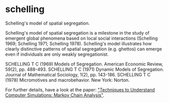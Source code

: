 # schelling
Schelling's model of spatial segregation. 

Schelling's model of spatial segregation is a milestone in the study of emergent global phenomena based on local social interactions (Schelling 1969; Schelling 1971; Schelling 1978). Schelling's model illustrates how clearly distinctive patterns of spatial segregation (e.g. ghettos) can emerge even if individuals are only weakly segregationist.

SCHELLING T C (1969) Models of Segregation. American Economic Review, 59(2), pp. 488-493.
SCHELLING T C (1971) Dynamic Models of Segregation. Journal of Mathematical Sociology, 1(2), pp. 143-186.
SCHELLING T C (1978) Micromotives and macrobehavior. New York: Norton.

For further details, have a look at the paper: <a target="_blank" href="http://jasss.soc.surrey.ac.uk/12/1/6.html">"Techniques to Understand Computer Simulations: Markov Chain Analysis"</a>.
